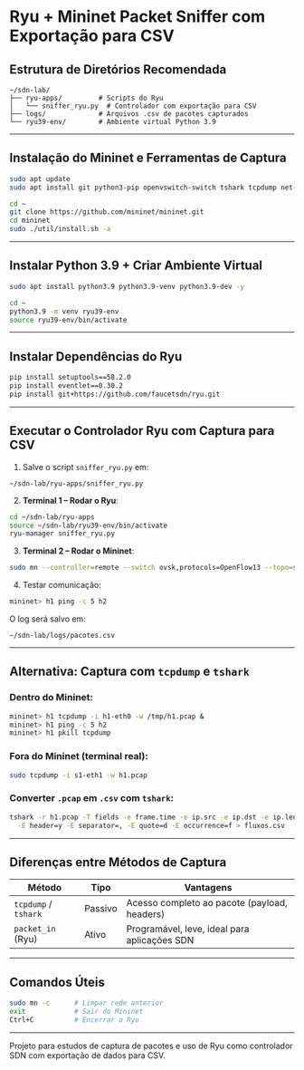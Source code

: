 
# Ryu + Mininet Packet Sniffer com Exportação para CSV

## Estrutura de Diretórios Recomendada

```
~/sdn-lab/
├── ryu-apps/         # Scripts do Ryu
│   └── sniffer_ryu.py  # Controlador com exportação para CSV
├── logs/             # Arquivos .csv de pacotes capturados
└── ryu39-env/        # Ambiente virtual Python 3.9
```

---

## Instalação do Mininet e Ferramentas de Captura

```bash
sudo apt update
sudo apt install git python3-pip openvswitch-switch tshark tcpdump net-tools -y

cd ~
git clone https://github.com/mininet/mininet.git
cd mininet
sudo ./util/install.sh -a
```

---

## Instalar Python 3.9 + Criar Ambiente Virtual

```bash
sudo apt install python3.9 python3.9-venv python3.9-dev -y

cd ~
python3.9 -m venv ryu39-env
source ryu39-env/bin/activate
```

---

## Instalar Dependências do Ryu

```bash
pip install setuptools==58.2.0
pip install eventlet==0.30.2
pip install git+https://github.com/faucetsdn/ryu.git
```

---

## Executar o Controlador Ryu com Captura para CSV

1. Salve o script `sniffer_ryu.py` em:

```
~/sdn-lab/ryu-apps/sniffer_ryu.py
```

2. **Terminal 1 – Rodar o Ryu**:

```bash
cd ~/sdn-lab/ryu-apps
source ~/sdn-lab/ryu39-env/bin/activate
ryu-manager sniffer_ryu.py
```

3. **Terminal 2 – Rodar o Mininet**:

```bash
sudo mn --controller=remote --switch ovsk,protocols=OpenFlow13 --topo=single,2
```

4. Testar comunicação:

```bash
mininet> h1 ping -c 5 h2
```

O log será salvo em:

```
~/sdn-lab/logs/pacotes.csv
```

---

## Alternativa: Captura com `tcpdump` e `tshark`

### Dentro do Mininet:

```bash
mininet> h1 tcpdump -i h1-eth0 -w /tmp/h1.pcap &
mininet> h1 ping -c 5 h2
mininet> h1 pkill tcpdump
```

### Fora do Mininet (terminal real):

```bash
sudo tcpdump -i s1-eth1 -w h1.pcap
```

### Converter `.pcap` em `.csv` com `tshark`:

```bash
tshark -r h1.pcap -T fields -e frame.time -e ip.src -e ip.dst -e ip.len \
  -E header=y -E separator=, -E quote=d -E occurrence=f > fluxos.csv
```

---

## Diferenças entre Métodos de Captura

| Método             | Tipo     | Vantagens                                           |
|--------------------|----------|-----------------------------------------------------|
| `tcpdump` / `tshark` | Passivo  | Acesso completo ao pacote (payload, headers)        |
| `packet_in` (Ryu)   | Ativo    | Programável, leve, ideal para aplicações SDN        |

---

## Comandos Úteis

```bash
sudo mn -c      # Limpar rede anterior
exit            # Sair do Mininet
Ctrl+C          # Encerrar o Ryu
```

---

Projeto para estudos de captura de pacotes e uso de Ryu como controlador SDN com exportação de dados para CSV.

